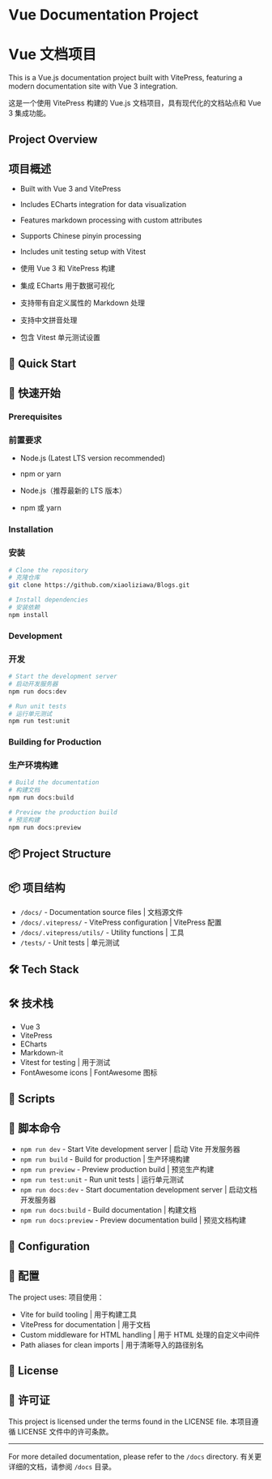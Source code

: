 # Vue Documentation Project
# Vue 文档项目

This is a Vue.js documentation project built with VitePress, featuring a modern documentation site with Vue 3 integration.

这是一个使用 VitePress 构建的 Vue.js 文档项目，具有现代化的文档站点和 Vue 3 集成功能。

## Project Overview
## 项目概述

- Built with Vue 3 and VitePress
- Includes ECharts integration for data visualization
- Features markdown processing with custom attributes
- Supports Chinese pinyin processing
- Includes unit testing setup with Vitest

- 使用 Vue 3 和 VitePress 构建
- 集成 ECharts 用于数据可视化
- 支持带有自定义属性的 Markdown 处理
- 支持中文拼音处理
- 包含 Vitest 单元测试设置

## 🚀 Quick Start
## 🚀 快速开始

### Prerequisites
### 前置要求

- Node.js (Latest LTS version recommended)
- npm or yarn

- Node.js（推荐最新的 LTS 版本）
- npm 或 yarn

### Installation
### 安装

```bash
# Clone the repository
# 克隆仓库
git clone https://github.com/xiaoliziawa/Blogs.git

# Install dependencies
# 安装依赖
npm install
```

### Development
### 开发

```bash
# Start the development server
# 启动开发服务器
npm run docs:dev

# Run unit tests
# 运行单元测试
npm run test:unit
```

### Building for Production
### 生产环境构建

```bash
# Build the documentation
# 构建文档
npm run docs:build

# Preview the production build
# 预览构建
npm run docs:preview
```

## 📦 Project Structure
## 📦 项目结构

- `/docs/` - Documentation source files | 文档源文件
- `/docs/.vitepress/` - VitePress configuration | VitePress 配置
- `/docs/.vitepress/utils/` - Utility functions | 工具
- `/tests/` - Unit tests | 单元测试

## 🛠️ Tech Stack
## 🛠️ 技术栈

- Vue 3
- VitePress
- ECharts
- Markdown-it
- Vitest for testing | 用于测试
- FontAwesome icons | FontAwesome 图标

## 📝 Scripts
## 📝 脚本命令

- `npm run dev` - Start Vite development server | 启动 Vite 开发服务器
- `npm run build` - Build for production | 生产环境构建
- `npm run preview` - Preview production build | 预览生产构建
- `npm run test:unit` - Run unit tests | 运行单元测试
- `npm run docs:dev` - Start documentation development server | 启动文档开发服务器
- `npm run docs:build` - Build documentation | 构建文档
- `npm run docs:preview` - Preview documentation build | 预览文档构建

## 🔧 Configuration
## 🔧 配置

The project uses:
项目使用：

- Vite for build tooling | 用于构建工具
- VitePress for documentation | 用于文档
- Custom middleware for HTML handling | 用于 HTML 处理的自定义中间件
- Path aliases for clean imports | 用于清晰导入的路径别名

## 📄 License
## 📄 许可证

This project is licensed under the terms found in the LICENSE file.
本项目遵循 LICENSE 文件中的许可条款。

---

For more detailed documentation, please refer to the `/docs` directory.
有关更详细的文档，请参阅 `/docs` 目录。
